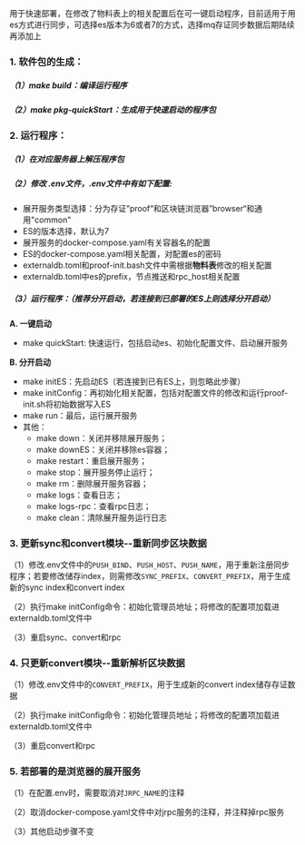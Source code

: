 用于快速部署，在修改了物料表上的相关配置后在可一键启动程序，目前适用于用es方式进行同步，可选择es版本为6或者7的方式，选择mq存证同步数据后期陆续再添加上

### 1. 软件包的生成：
##### （1）make build：编译运行程序
##### （2）make pkg-quickStart：生成用于快速启动的程序包
### 2. 运行程序：
##### （1）在对应服务器上解压程序包
##### （2）修改 .env文件，.env文件中有如下配置:
- 展开服务类型选择：分为存证”proof“和区块链浏览器”browser“和通用"common"
- ES的版本选择，默认为7
- 展开服务的docker-compose.yaml有关容器名的配置
- ES的docker-compose.yaml相关配置，对配置es的密码
- externaldb.toml和proof-init.bash文件中需根据**物料表**修改的相关配置
- externaldb.toml中es的prefix，节点推送和rpc_host相关配置

##### （3）运行程序：（推荐分开启动，若连接到已部署的ES上则选择分开启动）

**A. 一键启动**
- make quickStart: 快速运行，包括启动es、初始化配置文件、启动展开服务

**B. 分开启动**
- make initES：先启动ES（若连接到已有ES上，则忽略此步骤）
- make initConfig：再初始化相关配置，包括对配置文件的修改和运行proof-init.sh将初始数据写入ES
- make run：最后，运行展开服务
- 其他：
    - make down：关闭并移除展开服务；
    - make downES：关闭并移除es容器；
    - make restart：重启展开服务；
    - make stop：展开服务停止运行；
    - make rm：删除展开服务容器；
    - make logs：查看日志；
    - make logs-rpc：查看rpc日志；
    - make clean：清除展开服务运行日志

### 3. 更新sync和convert模块--重新同步区块数据
（1）修改.env文件中的`PUSH_BIND`、`PUSH_HOST`、`PUSH_NAME`，用于重新注册同步程序；若要修改储存index，则需修改`SYNC_PREFIX`、`CONVERT_PREFIX`，用于生成新的sync index和convert index

（2）执行make initConfig命令：初始化管理员地址；将修改的配置项加载进externaldb.toml文件中

（3）重启sync、convert和rpc

### 4. 只更新convert模块--重新解析区块数据
（1）修改.env文件中的`CONVERT_PREFIX`，用于生成新的convert index储存存证数据

（2）执行make initConfig命令：初始化管理员地址；将修改的配置项加载进externaldb.toml文件中

（3）重启convert和rpc

### 5. 若部署的是浏览器的展开服务
（1）在配置.env时，需要取消对`JRPC_NAME`的注释

（2）取消docker-compose.yaml文件中对jrpc服务的注释，并注释掉rpc服务

（3）其他启动步骤不变